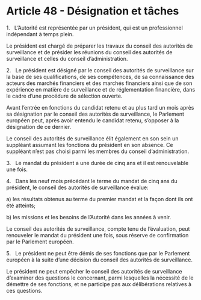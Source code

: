 # Article 48 - Désignation et tâches


1.   L’Autorité est représentée par un président, qui est un professionnel indépendant à temps plein.

Le président est chargé de préparer les travaux du conseil des autorités de surveillance et de présider les réunions du conseil des autorités de surveillance et celles du conseil d’administration.

2.   Le président est désigné par le conseil des autorités de surveillance sur la base de ses qualifications, de ses compétences, de sa connaissance des acteurs des marchés financiers et des marchés financiers ainsi que de son expérience en matière de surveillance et de réglementation financière, dans le cadre d’une procédure de sélection ouverte.

Avant l’entrée en fonctions du candidat retenu et au plus tard un mois après sa désignation par le conseil des autorités de surveillance, le Parlement européen peut, après avoir entendu le candidat retenu, s’opposer à la désignation de ce dernier.

Le conseil des autorités de surveillance élit également en son sein un suppléant assumant les fonctions du président en son absence. Ce suppléant n’est pas choisi parmi les membres du conseil d’administration.

3.   Le mandat du président a une durée de cinq ans et il est renouvelable une fois.

4.   Dans les neuf mois précédant le terme du mandat de cinq ans du président, le conseil des autorités de surveillance évalue:

a) les résultats obtenus au terme du premier mandat et la façon dont ils ont été atteints;

b) les missions et les besoins de l’Autorité dans les années à venir.

Le conseil des autorités de surveillance, compte tenu de l’évaluation, peut renouveler le mandat du président une fois, sous réserve de confirmation par le Parlement européen.

5.   Le président ne peut être démis de ses fonctions que par le Parlement européen à la suite d’une décision du conseil des autorités de surveillance.

Le président ne peut empêcher le conseil des autorités de surveillance d’examiner des questions le concernant, parmi lesquelles la nécessité de le démettre de ses fonctions, et ne participe pas aux délibérations relatives à ces questions.
